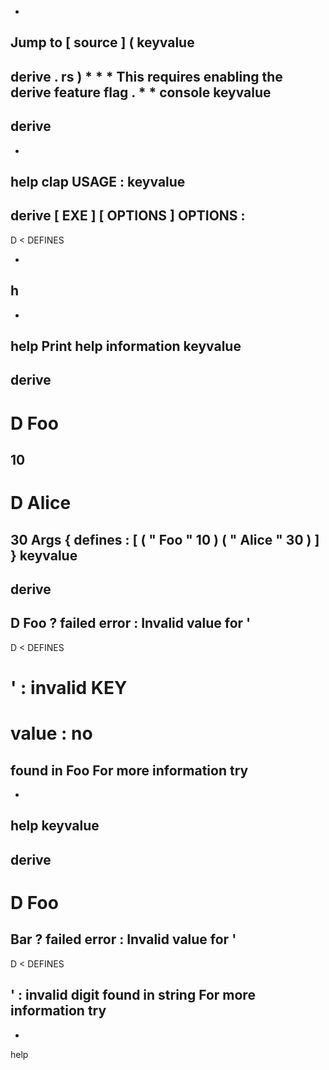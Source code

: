 *
Jump
to
[
source
]
(
keyvalue
-
derive
.
rs
)
*
*
*
This
requires
enabling
the
derive
feature
flag
.
*
*
console
keyvalue
-
derive
-
-
help
clap
USAGE
:
keyvalue
-
derive
[
EXE
]
[
OPTIONS
]
OPTIONS
:
-
D
<
DEFINES
>
-
h
-
-
help
Print
help
information
keyvalue
-
derive
-
D
Foo
=
10
-
D
Alice
=
30
Args
{
defines
:
[
(
"
Foo
"
10
)
(
"
Alice
"
30
)
]
}
keyvalue
-
derive
-
D
Foo
?
failed
error
:
Invalid
value
for
'
-
D
<
DEFINES
>
'
:
invalid
KEY
=
value
:
no
=
found
in
Foo
For
more
information
try
-
-
help
keyvalue
-
derive
-
D
Foo
=
Bar
?
failed
error
:
Invalid
value
for
'
-
D
<
DEFINES
>
'
:
invalid
digit
found
in
string
For
more
information
try
-
-
help
